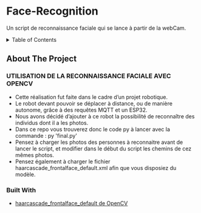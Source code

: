 # Face-Recognition
Un script de reconnaissance faciale qui se lance à partir de la webCam.

<!-- TABLE OF CONTENTS -->
<details>
  <summary>Table of Contents</summary>
  <ol>
    <li>
      <a href="#about-the-project">About The Project</a>
      <ul>
        <li><a href="#built-with">Built With</a></li>
      </ul>
    </li>
  </ol>
</details>



<!-- ABOUT THE PROJECT -->
## About The Project 
### UTILISATION DE LA RECONNAISSANCE FACIALE AVEC OPENCV 
* Cette réalisation fut faite dans le cadre d’un projet robotique. 
* Le robot devant pouvoir se déplacer à distance, ou de manière autonome, grâce à des requêtes MQTT et un ESP32. 
* Nous avons décidé d’ajouter à ce robot la possibilité de reconnaître des individus dont il a les photos.
* Dans ce repo vous trouverez donc le code py à lancer avec la commande : py 'final.py'
* Pensez à charger les photos des personnes à reconnaitre avant de lancer le script, et modifier dans le début du script les chemins de cez mêmes photos.
* Pensez également à charger le fichier haarcascade_frontalface_default.xml afin que vous disposiez du modèle.


### Built With
* [haarcascade_frontalface_default de OpenCV](https://github.com/opencv/opencv/blob/master/data/haarcascades/haarcascade_frontalface_default.xml)
